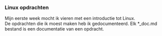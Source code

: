 ### Linux opdrachten
Mijn eerste week mocht ik vieren met een introductie tot Linux.  
De opdrachten die ik moest maken heb ik gedocumenteerd. Elk *_doc.md bestand is een documentatie van een opdracht.